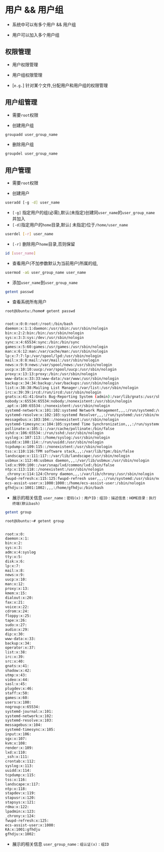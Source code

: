 # 用户 && 用户组

* 系统中可以有多个用户 && 用户组

* 用户可以加入多个用户组 

## 权限管理

* 用户权限管理

* 用户组权限管理

* [`e.g.`] 针对某个文件,分配用户和用户组的权限管理

## 用户组管理

* 需要`root`权限

* 创建用户组

```bash
groupadd user_group_name
```

* 删除用户组

```bash
groupdel user_group_name
```

## 用户管理

* 需要`root`权限

* 创建用户

```bash
useradd [-g -d] user_name
```

* `[-g]` 指定用户的组(必需),默认(未指定)创建同`user_name`的`user_group_name`并加入
* `[-d]`指定用户的`home`目录,默认( 未指定)位于`/home/user_name`


```bash
userdel [-r] user_name
```

* `[-r]` 删除用户`home`目录,否则保留

```bash
id [user_name]
```

* 查看用户(不加参数默认为当前用户)所属的组,

```bash
usermod -aG user_group_name user_name
```

* 添加`user_name`到`user_group_name`

```bash
getent passwd
```

* 查看系统所有用户

```bash
root@Ubuntu:/home# getent passwd


root:x:0:0:root:/root:/bin/bash
daemon:x:1:1:daemon:/usr/sbin:/usr/sbin/nologin
bin:x:2:2:bin:/bin:/usr/sbin/nologin
sys:x:3:3:sys:/dev:/usr/sbin/nologin
sync:x:4:65534:sync:/bin:/bin/sync
games:x:5:60:games:/usr/games:/usr/sbin/nologin
man:x:6:12:man:/var/cache/man:/usr/sbin/nologin
lp:x:7:7:lp:/var/spool/lpd:/usr/sbin/nologin
mail:x:8:8:mail:/var/mail:/usr/sbin/nologin
news:x:9:9:news:/var/spool/news:/usr/sbin/nologin
uucp:x:10:10:uucp:/var/spool/uucp:/usr/sbin/nologin
proxy:x:13:13:proxy:/bin:/usr/sbin/nologin
www-data:x:33:33:www-data:/var/www:/usr/sbin/nologin
backup:x:34:34:backup:/var/backups:/usr/sbin/nologin
list:x:38:38:Mailing List Manager:/var/list:/usr/sbin/nologin
irc:x:39:39:ircd:/run/ircd:/usr/sbin/nologin
gnats:x:41:41:Gnats Bug-Reporting System (admin):/var/lib/gnats:/usr/sbin/nologin
nobody:x:65534:65534:nobody:/nonexistent:/usr/sbin/nologin
_apt:x:100:65534::/nonexistent:/usr/sbin/nologin
systemd-network:x:101:102:systemd Network Management,,,:/run/systemd:/usr/sbin/nologin
systemd-resolve:x:102:103:systemd Resolver,,,:/run/systemd:/usr/sbin/nologin
messagebus:x:103:104::/nonexistent:/usr/sbin/nologin
systemd-timesync:x:104:105:systemd Time Synchronization,,,:/run/systemd:/usr/sbin/nologin
pollinate:x:105:1::/var/cache/pollinate:/bin/false
sshd:x:106:65534::/run/sshd:/usr/sbin/nologin
syslog:x:107:113::/home/syslog:/usr/sbin/nologin
uuidd:x:108:114::/run/uuidd:/usr/sbin/nologin
tcpdump:x:109:115::/nonexistent:/usr/sbin/nologin
tss:x:110:116:TPM software stack,,,:/var/lib/tpm:/bin/false
landscape:x:111:117::/var/lib/landscape:/usr/sbin/nologin
usbmux:x:112:46:usbmux daemon,,,:/var/lib/usbmux:/usr/sbin/nologin
lxd:x:999:100::/var/snap/lxd/common/lxd:/bin/false
ntp:x:113:118::/nonexistent:/usr/sbin/nologin
_chrony:x:114:124:Chrony daemon,,,:/var/lib/chrony:/usr/sbin/nologin
fwupd-refresh:x:115:125:fwupd-refresh user,,,:/run/systemd:/usr/sbin/nologin
ecs-assist-user:x:1000:1000::/home/ecs-assist-user:/sbin/nologin
gfhdju:x:1001:1002:,,,:/home/gfhdju:/bin/bash
```

* 展示的相关信息  `user_name` : `密码(x)` : `用户ID` : `组ID` : `描述信息` : `HOME目录` : `执行终端(默认bash)`

```bash
getent group
```

```bash
root@Ubuntu:~# getent group


root:x:0:
daemon:x:1:
bin:x:2:
sys:x:3:
adm:x:4:syslog
tty:x:5:
disk:x:6:
lp:x:7:
mail:x:8:
news:x:9:
uucp:x:10:
man:x:12:
proxy:x:13:
kmem:x:15:
dialout:x:20:
fax:x:21:
voice:x:22:
cdrom:x:24:
floppy:x:25:
tape:x:26:
sudo:x:27:
audio:x:29:
dip:x:30:
www-data:x:33:
backup:x:34:
operator:x:37:
list:x:38:
irc:x:39:
src:x:40:
gnats:x:41:
shadow:x:42:
utmp:x:43:
video:x:44:
sasl:x:45:
plugdev:x:46:
staff:x:50:
games:x:60:
users:x:100:
nogroup:x:65534:
systemd-journal:x:101:
systemd-network:x:102:
systemd-resolve:x:103:
messagebus:x:104:
systemd-timesync:x:105:
input:x:106:
sgx:x:107:
kvm:x:108:
render:x:109:
lxd:x:110:
_ssh:x:111:
crontab:x:112:
syslog:x:113:
uuidd:x:114:
tcpdump:x:115:
tss:x:116:
landscape:x:117:
ntp:x:118:
stapdev:x:119:
stapusr:x:120:
stapsys:x:121:
rdma:x:122:
lpadmin:x:123:
_chrony:x:124:
fwupd-refresh:x:125:
ecs-assist-user:x:1000:
KA:x:1001:gfhdju
gfhdju:x:1002:
```

* 展示的相关信息  `user_group_name` : `组认证(x)` : `组ID`
